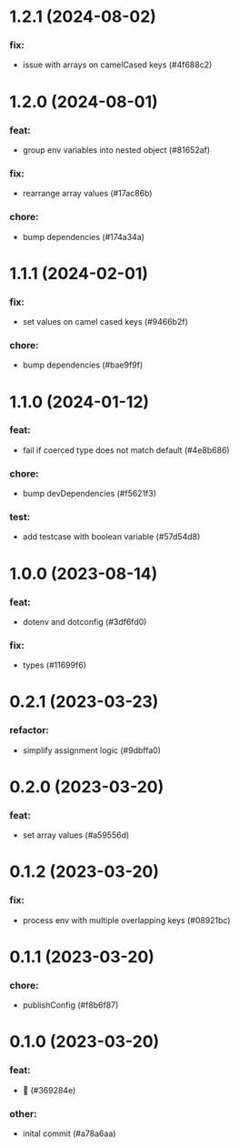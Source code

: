 # 1.2.1 (2024-08-02)

### fix:

- issue with arrays on camelCased keys (#4f688c2)

# 1.2.0 (2024-08-01)

### feat:

- group env variables into nested object (#81652af)

### fix:

- rearrange array values (#17ac86b)

### chore:

- bump dependencies (#174a34a)

# 1.1.1 (2024-02-01)

### fix:

- set values on camel cased keys (#9466b2f)

### chore:

- bump dependencies (#bae9f9f)

# 1.1.0 (2024-01-12)

### feat:

- fail if coerced type does not match default (#4e8b686)

### chore:

- bump devDependencies (#f5621f3)

### test:

- add testcase with boolean variable (#57d54d8)

# 1.0.0 (2023-08-14)

### feat:

- dotenv and dotconfig (#3df6fd0)

### fix:

- types (#11699f6)

# 0.2.1 (2023-03-23)

### refactor:

- simplify assignment logic (#9dbffa0)

# 0.2.0 (2023-03-20)

### feat:

- set array values (#a59556d)

# 0.1.2 (2023-03-20)

### fix:

- process env with multiple overlapping keys (#08921bc)

# 0.1.1 (2023-03-20)

### chore:

- publishConfig (#f8b6f87)

# 0.1.0 (2023-03-20)

### feat:

- 🥳 (#369284e)

### other:

- inital commit (#a78a6aa)


